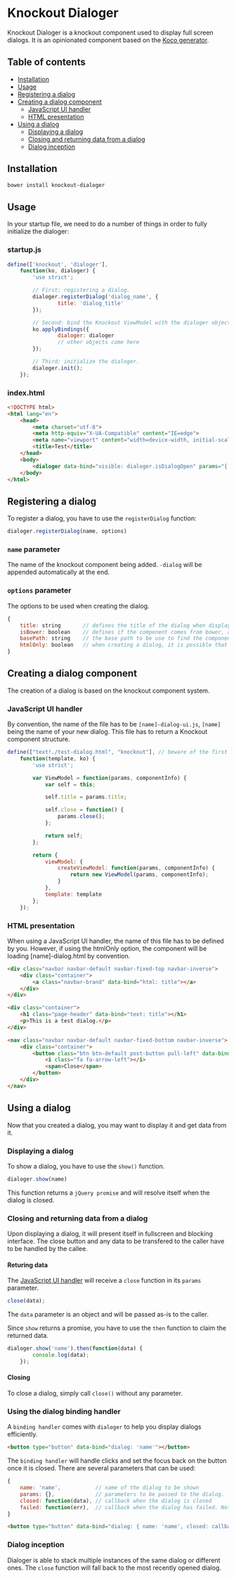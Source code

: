 # Knockout Dialoger

Knockout Dialoger is a knockout component used to display full screen dialogs. It is an opinionated component based on the [Koco generator](https://github.com/cbcrc/generator-koco).

## Table of contents

- [Installation](#installation)
- [Usage](#usage)
- [Registering a dialog](#registering-a-dialog)
- [Creating a dialog component](#creating-a-dialog-component)
    - [JavaScript UI handler](#javascript-ui-handler)
    - [HTML presentation](#html-presentation)
- [Using a dialog](#using-a-dialog)
    - [Displaying a dialog](#displaying-a-dialog)
    - [Closing and returning data from a dialog](#closing-and-returning-data-from-a-dialog)
    - [Dialog inception](#dialog-inception)

## Installation

```bash
bower install knockout-dialoger
```

## Usage

In your startup file, we need to do a number of things in order to fully initialize the dialoger:

### startup.js

```javascript
define(['knockout', 'dialoger'],
    function(ko, dialoger) {
        'use strict';

        // First: registering a dialog.
        dialoger.registerDialog('dialog_name', {
                title: 'dialog_title'
        });

        // Second: bind the Knockout ViewModel with the dialoger object.
        ko.applyBindings({
                dialoger: dialoger
                // other objects come here
        });

        // Third: initialize the dialoger.
        dialoger.init();
    });
```

### index.html

```html
<!DOCTYPE html>
<html lang="en">
    <head>
        <meta charset="utf-8">
        <meta http-equiv="X-UA-Compatible" content="IE=edge">
        <meta name="viewport" content="width=device-width, initial-scale=1">
        <title>Test</title>
    </head>
    <body>
        <dialoger data-bind="visible: dialoger.isDialogOpen" params="{ title: dialoger.currentDialogTitle }"></dialoger>
    </body>
</html>
```

## Registering a dialog

To register a dialog, you have to use the `registerDialog` function:

```javascript
dialoger.registerDialog(name, options)
```

### `name` parameter

The name of the knockout component being added. `-dialog` will be appended automatically at the end.

### `options` parameter

The options to be used when creating the dialog.

```javascript
{
    title: string       // defines the title of the dialog when displaying.
    isBower: boolean    // defines if the component comes from bower, a default bower path will be used.
    basePath: string    // the base path to be use to find the component. It has to be the root of the default files (see below).
    htmlOnly: boolean   // when creating a dialog, it is possible that there would be no JavaScript linked to this dialog, it will assume so and load the html file using the naming convention (see below).
}
```

## Creating a dialog component

The creation of a dialog is based on the knockout component system.

### JavaScript UI handler

By convention, the name of the file has to be `[name]-dialog-ui.js`, `[name]` being the name of your new dialog. This file has to return a Knockout component structure.

```javascript
define(["text!./test-dialog.html", "knockout"], // beware of the first parameter where you have to define the html file to be used.
    function(template, ko) {
        'use strict';

        var ViewModel = function(params, componentInfo) {
            var self = this;

            self.title = params.title;

            self.close = function() {
                params.close();
            };

            return self;
        };

        return {
            viewModel: {
                createViewModel: function(params, componentInfo) {
                    return new ViewModel(params, componentInfo);
                }
            },
            template: template
        };
    });
```

### HTML presentation

When using a JavaScript UI handler, the name of this file has to be defined by you. However, if using the htmlOnly option, the component will be loading [name]-dialog.html by convention.

```html
<div class="navbar navbar-default navbar-fixed-top navbar-inverse">
    <div class="container">
        <a class="navbar-brand" data-bind="html: title"></a>
    </div>
</div>

<div class="container">
    <h1 class="page-header" data-bind="text: title"></h1>
    <p>This is a test dialog.</p>
</div>

<nav class="navbar navbar-default navbar-fixed-bottom navbar-inverse">
    <div class="container">
        <button class="btn btn-default post-button pull-left" data-bind="click: close, clickBubble: false">
            <i class="fa fa-arrow-left"></i>
            <span>Close</span>
        </button>
    </div>
</nav>
```

## Using a dialog

Now that you created a dialog, you may want to display it and get data from it.

### Displaying a dialog

To show a dialog, you have to use the `show()` function.

```javascript
dialoger.show(name)
```

This function returns a `jQuery promise` and will resolve itself when the dialog is closed.

### Closing and returning data from a dialog

Upon displaying a dialog, it will present itself in fullscreen and blocking interface. The close button and any data to be transfered to the caller have to be handled by the callee.

#### Returing data

The [JavaScript UI handler](#javascript-ui-handler) will receive a `close` function in its `params` parameter.

```javascript
close(data);
```

The `data` parameter is an object and will be passed as-is to the caller.

Since `show` returns a promise, you have to use the `then` function to claim the returned data.

```javascript
dialoger.show('name').then(function(data) {
        console.log(data);
    });
```

#### Closing

To close a dialog, simply call `close()` without any parameter.

### Using the dialog binding handler

A `binding handler` comes with `dialoger` to help you display dialogs efficiently.

```html
<button type="button" data-bind="dialog: 'name'"></button>
```

The `binding handler` will handle clicks and set the focus back on the button once it is closed. There are several parameters that can be used:

```javascript
{
    name: 'name',           // name of the dialog to be shown
    params: {},             // parameters to be passed to the dialog.
    closed: function(data), // callback when the dialog is closed
    failed: function(err),  // callback when the dialog has failed. Note that this is called when there is an actual error, not when the user click cancel.
}
```

```html
<button type="button" data-bind="dialog: { name: 'name', closed: callbackClosed }"></button>
```

### Dialog inception

Dialoger is able to stack multiple instances of the same dialog or different ones. The `close` function will fall back to the most recently opened dialog.